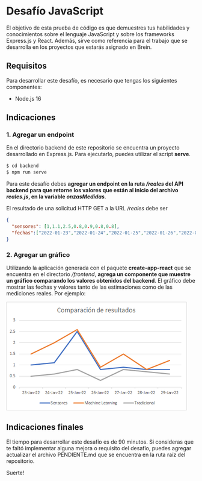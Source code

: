 # Desafío JavaScript

El objetivo de esta prueba de código es que demuestres tus habilidades y conocimientos sobre el lenguaje JavaScript y sobre los frameworks Express.js y React. Además, sirve como referencia para el trabajo que se desarrolla en los proyectos que estarás asignado en Brein.

## Requisitos

Para desarrollar este desafío, es necesario que tengas los siguientes componentes:

- Node.js 16

## Indicaciones

### 1. Agregar un endpoint

En el directorio backend de este repositorio se encuentra un proyecto desarrollado en Express.js. Para ejecutarlo, puedes utilizar el script **serve**.

```sh
$ cd backend
$ npm run serve
```

Para este desafío debes **agregar un endpoint en la ruta _/reales_ del API backend para que retorne los valores que están al inicio del archivo _reales.js_, en la variable _onzasMedidas_**.

El resultado de una solicitud HTTP GET a la URL _/reales_ debe ser

```json
{
  "sensores": [1,1.1,2.5,0.8,0.9,0.8,0.8],
  "fechas":["2022-01-23","2022-01-24","2022-01-25","2022-01-26","2022-01-27","2022-01-28","2022-01-29"]
}
```

### 2. Agregar un gráfico

Utilizando la aplicación generada con el paquete **create-app-react** que se encuentra en el directorio _/frontend_, **agrega un componente que muestre un gráfico comparando los valores obtenidos del backend**. El gráfico debe mostrar las fechas y valores tanto de las estimaciones como de las mediciones reales. Por ejemplo:

![Gráfico comparativo](./chart.png)

## Indicaciones finales

El tiempo para desarrollar este desafío es de 90 minutos. Si consideras que te faltó implementar alguna mejora o requisito del desafío, puedes agregar actualizar el archivo PENDIENTE.md que se encuentra en la ruta raíz del repositorio.

Suerte!